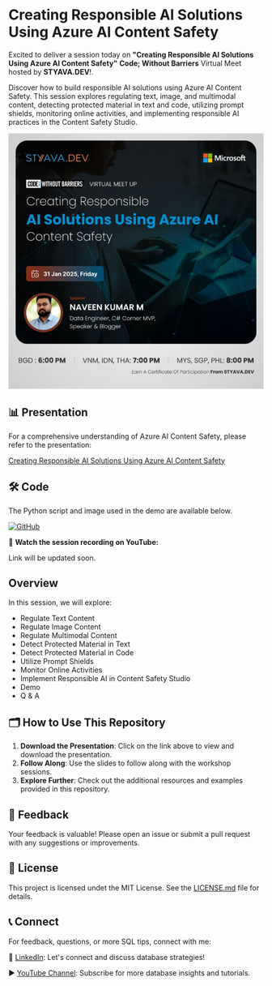 # Creating Responsible AI Solutions Using Azure AI Content Safety 

Excited to deliver a session today on **"Creating Responsible AI Solutions Using Azure AI Content Safety"**  **Code; Without Barriers** Virtual Meet hosted by **STYAVA.DEV**!.

Discover how to build responsible AI solutions using Azure AI Content Safety. This session explores regulating text, image, and multimodal content, detecting protected material in text and code, utilizing prompt shields, monitoring online activities, and implementing responsible AI practices in the Content Safety Studio.

![Session_2025/images/31012025_ContentSafety.jpeg](https://github.com/navindevan/tech_time_with_naveen/blob/main/Session_2025/images/31012025_ContentSafety.jpeg)

## 📊 Presentation

For a comprehensive understanding of Azure AI Content Safety, please refer to the presentation:

[Creating Responsible AI Solutions Using Azure AI Content Safety ](https://github.com/navindevan/tech_time_with_naveen/blob/main/Session_2025/presentation/AzureAIContentSafety.pdf)

## 🛠️ Code

The Python script and image used in the demo are available below.

[![GitHub](https://img.shields.io/badge/Code-GitHub-black?logo=github)](https://github.com/navindevan/tech_time_with_naveen/tree/main/Session_2025/code/ContentSafety)

🎥 **Watch the session recording on YouTube:**  

Link will be updated soon.

## Overview

In this session, we will explore:
  - Regulate Text Content
  - Regulate Image Content
  - Regulate Multimodal Content
  - Detect Protected Material in Text
  - Detect Protected Material in Code
  - Utilize Prompt Shields
  - Monitor Online Activities
  - Implement Responsible AI in Content Safety Studio
  - Demo
  - Q & A
  
## 🗂️ How to Use This Repository

1. **Download the Presentation**: Click on the link above to view and download the presentation.
2. **Follow Along**: Use the slides to follow along with the workshop sessions.
3. **Explore Further**: Check out the additional resources and examples provided in this repository.

## 📝 Feedback

Your feedback is valuable! Please open an issue or submit a pull request with any suggestions or improvements.

## 📜 License

This project is licensed undet the MIT License. See the [LICENSE.md](LICENSE) file for details.

## 📞 Connect

For feedback, questions, or more SQL tips, connect with me:

🔗 [LinkedIn](https://www.linkedin.com/in/naveenkumarm): Let's connect and discuss database strategies!

▶️ [YouTube Channel](https://www.youtube.com/@ttwithnaveen): Subscribe for more database insights and tutorials.
